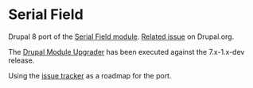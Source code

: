 # Serial Field
Drupal 8 port of the [Serial Field module](https://www.drupal.org/project/serial).
[Related issue](https://www.drupal.org/node/2767507) on Drupal.org.

The [Drupal Module Upgrader](https://www.drupal.org/project/drupalmoduleupgrader) 
has been executed against the 7.x-1.x-dev release.

Using the [issue tracker](https://github.com/r-daneelolivaw/serial/issues) 
as a roadmap for the port.

